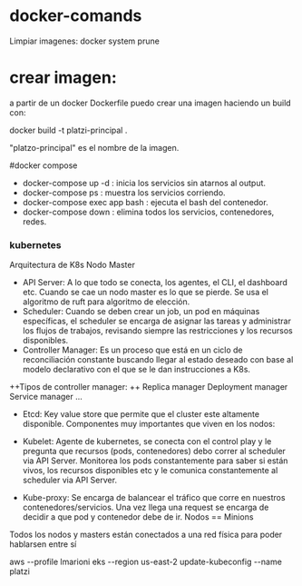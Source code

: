 # docker-comands

Limpiar imagenes: docker system prune

# crear imagen:
a partir de un docker Dockerfile puedo crear una imagen haciendo un build con:

docker build -t platzi-principal .

"platzo-principal" es el nombre de la imagen.

#docker compose

- docker-compose up -d : inicia los servicios sin atarnos al output.
- docker-compose ps : muestra los servicios corriendo.
- docker-compose exec app bash : ejecuta el bash del contenedor.
- docker-compose down : elimina todos los servicios, contenedores, redes.




### kubernetes

Arquitectura de K8s
Nodo Master

- API Server: A lo que todo se conecta, los agentes, el CLI, el dashboard etc. Cuando se cae un nodo master es lo que se pierde. Se usa el algoritmo de ruft para algoritmo de elección.
- Scheduler: Cuando se deben crear un job, un pod en máquinas específicas, el scheduler se encarga de asignar las tareas y administrar los flujos de trabajos, revisando siempre las restricciones y los recursos disponibles.
- Controller Manager: Es un proceso que está en un ciclo de reconciliación constante buscando llegar al estado deseado con base al modelo declarativo con el que se le dan instrucciones a K8s.

++Tipos de controller manager: ++
Replica manager
Deployment manager
Service manager
…
- Etcd: Key value store que permite que el cluster este altamente disponible.
Componentes muy importantes que viven en los nodos:

- Kubelet: Agente de kubernetes, se conecta con el control play y le pregunta que recursos (pods, contenedores) debo correr al scheduler via API Server. Monitorea los pods constantemente para saber si están vivos, los recursos disponibles etc y le comunica constantemente al scheduler via API Server.
- Kube-proxy: Se encarga de balancear el tráfico que corre en nuestros contenedores/servicios. Una vez llega una request se encarga de decidir a que pod y contenedor debe de ir.
Nodos == Minions

Todos los nodos y masters están conectados a una red física para poder hablarsen entre sí


aws --profile lmarioni eks --region us-east-2 update-kubeconfig --name platzi

